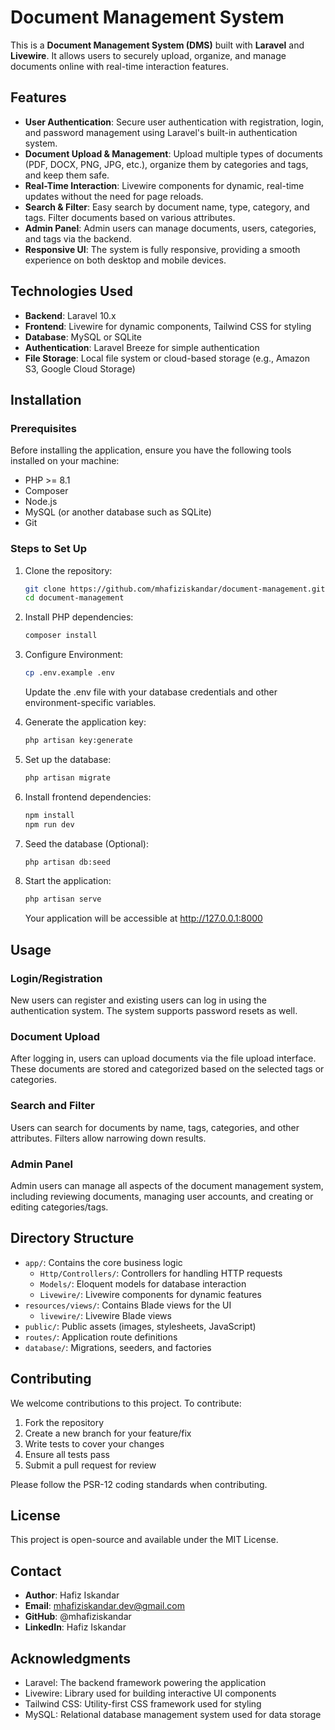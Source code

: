 # Document Management System

This is a **Document Management System (DMS)** built with **Laravel** and **Livewire**. It allows users to securely upload, organize, and manage documents online with real-time interaction features. 

## Features

- **User Authentication**: Secure user authentication with registration, login, and password management using Laravel's built-in authentication system.
- **Document Upload & Management**: Upload multiple types of documents (PDF, DOCX, PNG, JPG, etc.), organize them by categories and tags, and keep them safe.
- **Real-Time Interaction**: Livewire components for dynamic, real-time updates without the need for page reloads.
- **Search & Filter**: Easy search by document name, type, category, and tags. Filter documents based on various attributes.
- **Admin Panel**: Admin users can manage documents, users, categories, and tags via the backend.
- **Responsive UI**: The system is fully responsive, providing a smooth experience on both desktop and mobile devices.

## Technologies Used

- **Backend**: Laravel 10.x
- **Frontend**: Livewire for dynamic components, Tailwind CSS for styling
- **Database**: MySQL or SQLite
- **Authentication**: Laravel Breeze for simple authentication
- **File Storage**: Local file system or cloud-based storage (e.g., Amazon S3, Google Cloud Storage)

## Installation

### Prerequisites

Before installing the application, ensure you have the following tools installed on your machine:

- PHP >= 8.1
- Composer
- Node.js
- MySQL (or another database such as SQLite)
- Git

### Steps to Set Up

1. Clone the repository:
   ```bash
   git clone https://github.com/mhafiziskandar/document-management.git
   cd document-management
   ```

2. Install PHP dependencies:
   ```bash
   composer install
   ```

3. Configure Environment:
   ```bash
   cp .env.example .env
   ```
   Update the .env file with your database credentials and other environment-specific variables.

4. Generate the application key:
   ```bash
   php artisan key:generate
   ```

5. Set up the database:
   ```bash
   php artisan migrate
   ```

6. Install frontend dependencies:
   ```bash
   npm install
   npm run dev
   ```

7. Seed the database (Optional):
   ```bash
   php artisan db:seed
   ```

8. Start the application:
   ```bash
   php artisan serve
   ```
   Your application will be accessible at http://127.0.0.1:8000

## Usage

### Login/Registration
New users can register and existing users can log in using the authentication system. The system supports password resets as well.

### Document Upload
After logging in, users can upload documents via the file upload interface. These documents are stored and categorized based on the selected tags or categories.

### Search and Filter
Users can search for documents by name, tags, categories, and other attributes. Filters allow narrowing down results.

### Admin Panel
Admin users can manage all aspects of the document management system, including reviewing documents, managing user accounts, and creating or editing categories/tags.

## Directory Structure

- `app/`: Contains the core business logic
  - `Http/Controllers/`: Controllers for handling HTTP requests
  - `Models/`: Eloquent models for database interaction
  - `Livewire/`: Livewire components for dynamic features
- `resources/views/`: Contains Blade views for the UI
  - `livewire/`: Livewire Blade views
- `public/`: Public assets (images, stylesheets, JavaScript)
- `routes/`: Application route definitions
- `database/`: Migrations, seeders, and factories

## Contributing

We welcome contributions to this project. To contribute:

1. Fork the repository
2. Create a new branch for your feature/fix
3. Write tests to cover your changes
4. Ensure all tests pass
5. Submit a pull request for review

Please follow the PSR-12 coding standards when contributing.

## License

This project is open-source and available under the MIT License.

## Contact

- **Author**: Hafiz Iskandar
- **Email**: mhafiziskandar.dev@gmail.com
- **GitHub**: @mhafiziskandar
- **LinkedIn**: Hafiz Iskandar

## Acknowledgments

- Laravel: The backend framework powering the application
- Livewire: Library used for building interactive UI components
- Tailwind CSS: Utility-first CSS framework used for styling
- MySQL: Relational database management system used for data storage